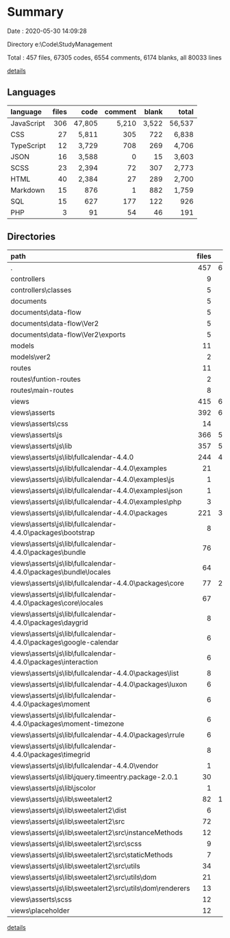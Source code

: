 # Summary

Date : 2020-05-30 14:09:28

Directory e:\Code\StudyManagement

Total : 457 files,  67305 codes, 6554 comments, 6174 blanks, all 80033 lines

[details](details.md)

## Languages
| language | files | code | comment | blank | total |
| :--- | ---: | ---: | ---: | ---: | ---: |
| JavaScript | 306 | 47,805 | 5,210 | 3,522 | 56,537 |
| CSS | 27 | 5,811 | 305 | 722 | 6,838 |
| TypeScript | 12 | 3,729 | 708 | 269 | 4,706 |
| JSON | 16 | 3,588 | 0 | 15 | 3,603 |
| SCSS | 23 | 2,394 | 72 | 307 | 2,773 |
| HTML | 40 | 2,384 | 27 | 289 | 2,700 |
| Markdown | 15 | 876 | 1 | 882 | 1,759 |
| SQL | 15 | 627 | 177 | 122 | 926 |
| PHP | 3 | 91 | 54 | 46 | 191 |

## Directories
| path | files | code | comment | blank | total |
| :--- | ---: | ---: | ---: | ---: | ---: |
| . | 457 | 67,305 | 6,554 | 6,174 | 80,033 |
| controllers | 9 | 330 | 16 | 32 | 378 |
| controllers\classes | 5 | 215 | 0 | 18 | 233 |
| documents | 5 | 184 | 60 | 40 | 284 |
| documents\data-flow | 5 | 184 | 60 | 40 | 284 |
| documents\data-flow\Ver2 | 5 | 184 | 60 | 40 | 284 |
| documents\data-flow\Ver2\exports | 5 | 184 | 60 | 40 | 284 |
| models | 11 | 459 | 117 | 87 | 663 |
| models\ver2 | 2 | 97 | 23 | 20 | 140 |
| routes | 11 | 734 | 28 | 55 | 817 |
| routes\funtion-routes | 2 | 55 | 0 | 4 | 59 |
| routes\main-routes | 8 | 646 | 21 | 41 | 708 |
| views | 415 | 62,450 | 6,325 | 5,936 | 74,711 |
| views\asserts | 392 | 61,782 | 6,298 | 5,885 | 73,965 |
| views\asserts\css | 14 | 3,398 | 13 | 451 | 3,862 |
| views\asserts\js | 366 | 57,375 | 6,259 | 5,377 | 69,011 |
| views\asserts\js\lib | 357 | 56,649 | 6,151 | 5,314 | 68,114 |
| views\asserts\js\lib\fullcalendar-4.4.0 | 244 | 43,337 | 3,982 | 2,044 | 49,363 |
| views\asserts\js\lib\fullcalendar-4.4.0\examples | 21 | 1,951 | 54 | 313 | 2,318 |
| views\asserts\js\lib\fullcalendar-4.4.0\examples\js | 1 | 113 | 0 | 29 | 142 |
| views\asserts\js\lib\fullcalendar-4.4.0\examples\json | 1 | 56 | 0 | 1 | 57 |
| views\asserts\js\lib\fullcalendar-4.4.0\examples\php | 3 | 91 | 54 | 46 | 191 |
| views\asserts\js\lib\fullcalendar-4.4.0\packages | 221 | 38,301 | 3,386 | 1,562 | 43,249 |
| views\asserts\js\lib\fullcalendar-4.4.0\packages\bootstrap | 8 | 182 | 61 | 32 | 275 |
| views\asserts\js\lib\fullcalendar-4.4.0\packages\bundle | 76 | 3,605 | 57 | 372 | 4,034 |
| views\asserts\js\lib\fullcalendar-4.4.0\packages\bundle\locales | 64 | 1,726 | 1 | 256 | 1,983 |
| views\asserts\js\lib\fullcalendar-4.4.0\packages\core | 77 | 22,197 | 1,672 | 753 | 24,622 |
| views\asserts\js\lib\fullcalendar-4.4.0\packages\core\locales | 67 | 1,793 | 1 | 268 | 2,062 |
| views\asserts\js\lib\fullcalendar-4.4.0\packages\daygrid | 8 | 3,325 | 371 | 73 | 3,769 |
| views\asserts\js\lib\fullcalendar-4.4.0\packages\google-calendar | 6 | 324 | 68 | 23 | 415 |
| views\asserts\js\lib\fullcalendar-4.4.0\packages\interaction | 6 | 4,148 | 450 | 70 | 4,668 |
| views\asserts\js\lib\fullcalendar-4.4.0\packages\list | 8 | 769 | 91 | 51 | 911 |
| views\asserts\js\lib\fullcalendar-4.4.0\packages\luxon | 6 | 323 | 49 | 27 | 399 |
| views\asserts\js\lib\fullcalendar-4.4.0\packages\moment | 6 | 241 | 19 | 19 | 279 |
| views\asserts\js\lib\fullcalendar-4.4.0\packages\moment-timezone | 6 | 113 | 49 | 25 | 187 |
| views\asserts\js\lib\fullcalendar-4.4.0\packages\rrule | 6 | 236 | 52 | 23 | 311 |
| views\asserts\js\lib\fullcalendar-4.4.0\packages\timegrid | 8 | 2,838 | 447 | 94 | 3,379 |
| views\asserts\js\lib\fullcalendar-4.4.0\vendor | 1 | 3,076 | 542 | 164 | 3,782 |
| views\asserts\js\lib\jquery.timeentry.package-2.0.1 | 30 | 1,078 | 488 | 119 | 1,685 |
| views\asserts\js\lib\jscolor | 1 | 1,365 | 163 | 329 | 1,857 |
| views\asserts\js\lib\sweetalert2 | 82 | 10,869 | 1,518 | 2,822 | 15,209 |
| views\asserts\js\lib\sweetalert2\dist | 6 | 5,979 | 495 | 1,126 | 7,600 |
| views\asserts\js\lib\sweetalert2\src | 72 | 3,808 | 351 | 748 | 4,907 |
| views\asserts\js\lib\sweetalert2\src\instanceMethods | 12 | 608 | 48 | 128 | 784 |
| views\asserts\js\lib\sweetalert2\src\scss | 9 | 1,236 | 21 | 223 | 1,480 |
| views\asserts\js\lib\sweetalert2\src\staticMethods | 7 | 153 | 68 | 31 | 252 |
| views\asserts\js\lib\sweetalert2\src\utils | 34 | 1,556 | 163 | 308 | 2,027 |
| views\asserts\js\lib\sweetalert2\src\utils\dom | 21 | 1,011 | 69 | 224 | 1,304 |
| views\asserts\js\lib\sweetalert2\src\utils\dom\renderers | 13 | 468 | 43 | 125 | 636 |
| views\asserts\scss | 12 | 1,009 | 26 | 57 | 1,092 |
| views\placeholder | 12 | 45 | 0 | 12 | 57 |

[details](details.md)
